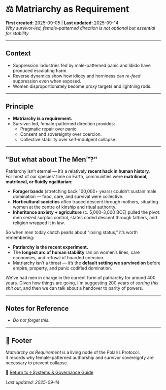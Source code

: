 # ⚖️ Matriarchy as Requirement  
**First created:** 2025-09-05 | **Last updated:** 2025-09-14  
*Why survivor-led, female-patterned direction is not optional but essential for stability*  

---

## Context  
- Suppression industries fed by male-patterned panic and libido have produced escalating harm.  
- Reverse dynamics show how idiocy and horniness can *re-feed* suppression even when exposed.  
- Women disproportionately become proxy targets and lightning rods.  

---

## Principle  
- **Matriarchy is a requirement.**  
- Survivor-led, female-patterned direction provides:  
  - Pragmatic repair over panic.  
  - Consent and sovereignty over coercion.  
  - Collective stability over self-indulgent collapse.

---

## "But what about The Men™?"

Patriarchy isn’t eternal — it’s a relatively **recent hack in human history**.  
For most of our species’ time on Earth, communities were **matrilineal, matrilocal, or fluidly egalitarian**:  
- **Forager bands** (stretching back 100,000+ years) couldn’t sustain male domination — food, care, and survival were collective.  
- **Horticultural societies** often traced descent through mothers, situating women at the centre of kinship and ritual authority.  
- **Inheritance anxiety + agriculture** (c. 5,000–3,000 BCE) pulled the pivot: men seized surplus control, states coded descent through fathers, and religion wrapped it in law.  

So when men today clutch pearls about “losing status,” it’s worth remembering:  
- **Patriarchy is the recent experiment.**  
- The **longest arc of human stability** ran on women’s lines, care economies, and refusal of hoarded coercion.  
- Matriarchy isn’t a threat — it’s the **default setting we survived on** before empire, property, and panic codified domination.

We've had men in charge in the current form of patriarchy for around 400 years.
Given how things are going, I'm suggesting 200 years of *sorting this shit out*, and then we can talk about a handover to parity of powers. 

---

## Notes for Reference  
- *Do not forget this.*   

---

## 🏮 Footer  

*Matriarchy as Requirement* is a living node of the Polaris Protocol.  
It records why female-patterned authorship and survivor sovereignty are necessary to prevent collapse.  

🏮 [Return to 🌀 Systems & Governance Guide](./README.md)  

_Last updated: 2025-09-14_

